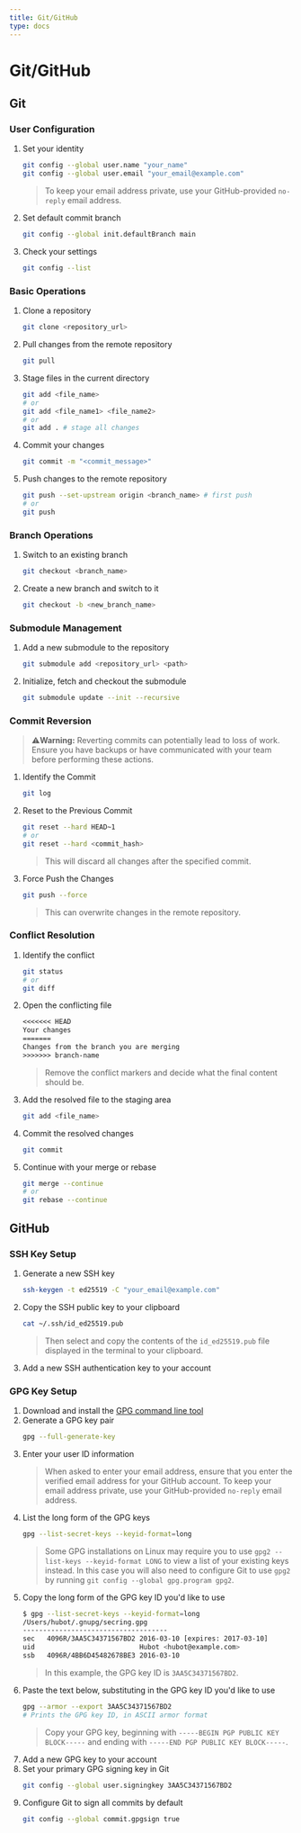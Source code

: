 ```yaml
---
title: Git/GitHub
type: docs
---
```


# Git/GitHub

## Git

### User Configuration

1. Set your identity
   ```sh
   git config --global user.name "your_name"
   git config --global user.email "your_email@example.com"
   ```
   > To keep your email address private, use your GitHub-provided `no-reply` email address.
2. Set default commit branch
   ```sh
   git config --global init.defaultBranch main
   ```
3. Check your settings
   ```sh
   git config --list
   ```

### Basic Operations
1. Clone a repository
   ```sh
   git clone <repository_url>
   ```
2. Pull changes from the remote repository
   ```sh
   git pull
   ```
3. Stage files in the current directory
   ```sh
   git add <file_name>
   # or
   git add <file_name1> <file_name2>
   # or
   git add . # stage all changes
   ```
4. Commit your changes
   ```sh
   git commit -m "<commit_message>"
   ```
5. Push changes to the remote repository
   ```sh
   git push --set-upstream origin <branch_name> # first push
   # or
   git push
   ```

### Branch Operations

1. Switch to an existing branch
   ```sh
   git checkout <branch_name>
   ```
2. Create a new branch and switch to it
   ```sh
   git checkout -b <new_branch_name>
   ```

### Submodule Management

1. Add a new submodule to the repository
   ```sh
   git submodule add <repository_url> <path>
   ```
2. Initialize, fetch and checkout the submodule
   ```sh
   git submodule update --init --recursive
   ```

### Commit Reversion

> &#x26a0;&#xfe0f;**Warning:** Reverting commits can potentially lead to loss of work. Ensure you have backups or have communicated with your team before performing these actions.

1. Identify the Commit
   ```sh
   git log
   ```
2. Reset to the Previous Commit
   ```sh
   git reset --hard HEAD~1
   # or
   git reset --hard <commit_hash>
   ```
   > This will discard all changes after the specified commit.
3. Force Push the Changes
   ```sh
   git push --force
   ```
   > This can overwrite changes in the remote repository.

### Conflict Resolution

1. Identify the conflict
   ```sh
   git status
   # or
   git diff
   ```
2. Open the conflicting file
   ```txt
   <<<<<<< HEAD
   Your changes
   =======
   Changes from the branch you are merging
   >>>>>>> branch-name
   ```
   > Remove the conflict markers and decide what the final content should be.
3. Add the resolved file to the staging area
   ```sh
   git add <file_name>
   ```
4. Commit the resolved changes

   ```sh
   git commit
   ```

5. Continue with your merge or rebase

   ```sh
   git merge --continue
   # or
   git rebase --continue
   ```

## GitHub

### SSH Key Setup

1. Generate a new SSH key
   ```sh
   ssh-keygen -t ed25519 -C "your_email@example.com"
   ```
2. Copy the SSH public key to your clipboard

   ```sh
   cat ~/.ssh/id_ed25519.pub
   ```

   > Then select and copy the contents of the `id_ed25519.pub` file displayed in the terminal to your clipboard.

3. Add a new SSH authentication key to your account

### GPG Key Setup

1. Download and install the [GPG command line tool](https://www.gnupg.org/download/)
2. Generate a GPG key pair
   ```sh
   gpg --full-generate-key
   ```
3. Enter your user ID information
   > When asked to enter your email address, ensure that you enter the verified email address for your GitHub account. To keep your email address private, use your GitHub-provided `no-reply` email address.
4. List the long form of the GPG keys
   ```sh
   gpg --list-secret-keys --keyid-format=long
   ```
   > Some GPG installations on Linux may require you to use `gpg2 --list-keys --keyid-format LONG` to view a list of your existing keys instead. In this case you will also need to configure Git to use `gpg2` by running `git config --global gpg.program gpg2`.
5. Copy the long form of the GPG key ID you'd like to use
   ```sh
   $ gpg --list-secret-keys --keyid-format=long
   /Users/hubot/.gnupg/secring.gpg
   ------------------------------------
   sec   4096R/3AA5C34371567BD2 2016-03-10 [expires: 2017-03-10]
   uid                          Hubot <hubot@example.com>
   ssb   4096R/4BB6D45482678BE3 2016-03-10
   ```
   > In this example, the GPG key ID is `3AA5C34371567BD2`.
6. Paste the text below, substituting in the GPG key ID you'd like to use
   ```sh
   gpg --armor --export 3AA5C34371567BD2
   # Prints the GPG key ID, in ASCII armor format
   ```
   > Copy your GPG key, beginning with `-----BEGIN PGP PUBLIC KEY BLOCK-----` and ending with `-----END PGP PUBLIC KEY BLOCK-----`.
7. Add a new GPG key to your account
8. Set your primary GPG signing key in Git
   ```sh
   git config --global user.signingkey 3AA5C34371567BD2
   ```
9. Configure Git to sign all commits by default
   ```sh
   git config --global commit.gpgsign true
   ```
